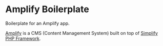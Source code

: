# Amplify Boilerplate

Boilerplate for an Amplify app.

[Amplify](http://github.com/rutkoski/amplify) is a CMS (Content Management System) built on top of [Simplify PHP Framework](http://github.com/rutkoski/simplify).
